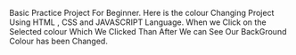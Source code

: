 Basic Practice Project For Beginner.
Here is the colour Changing Project Using HTML , CSS and JAVASCRIPT Language.
When we Click on the Selected colour Which We Clicked Than After We can See Our BackGround Colour has been Changed.
